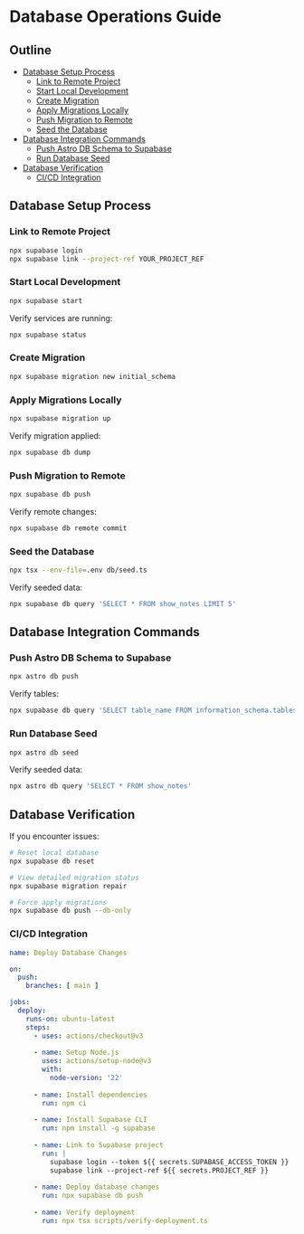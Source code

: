 # Database Operations Guide

## Outline

- [Database Setup Process](#database-setup-process)
  - [Link to Remote Project](#link-to-remote-project)
  - [Start Local Development](#start-local-development)
  - [Create Migration](#create-migration)
  - [Apply Migrations Locally](#apply-migrations-locally)
  - [Push Migration to Remote](#push-migration-to-remote)
  - [Seed the Database](#seed-the-database)
- [Database Integration Commands](#database-integration-commands)
  - [Push Astro DB Schema to Supabase](#push-astro-db-schema-to-supabase)
  - [Run Database Seed](#run-database-seed)
- [Database Verification](#database-verification)
  - [CI/CD Integration](#cicd-integration)

## Database Setup Process

### Link to Remote Project

```bash
npx supabase login
npx supabase link --project-ref YOUR_PROJECT_REF
```

### Start Local Development

```bash
npx supabase start
```

Verify services are running:

```bash
npx supabase status
```

### Create Migration

```bash
npx supabase migration new initial_schema
```

### Apply Migrations Locally

```bash
npx supabase migration up
```

Verify migration applied:

```bash
npx supabase db dump
```

### Push Migration to Remote

```bash
npx supabase db push
```

Verify remote changes:

```bash
npx supabase db remote commit
```

### Seed the Database

```bash
npx tsx --env-file=.env db/seed.ts
```

Verify seeded data:

```bash
npx supabase db query 'SELECT * FROM show_notes LIMIT 5'
```

## Database Integration Commands

### Push Astro DB Schema to Supabase

```bash
npx astro db push
```

Verify tables:

```bash
npx supabase db query 'SELECT table_name FROM information_schema.tables WHERE table_schema = '\''public'\'';'
```

### Run Database Seed

```bash
npx astro db seed
```

Verify seeded data:

```bash
npx astro db query 'SELECT * FROM show_notes'
```

## Database Verification

If you encounter issues:

```bash
# Reset local database
npx supabase db reset

# View detailed migration status
npx supabase migration repair

# Force apply migrations
npx supabase db push --db-only
```

### CI/CD Integration

```yaml
name: Deploy Database Changes

on:
  push:
    branches: [ main ]

jobs:
  deploy:
    runs-on: ubuntu-latest
    steps:
      - uses: actions/checkout@v3
      
      - name: Setup Node.js
        uses: actions/setup-node@v3
        with:
          node-version: '22'
          
      - name: Install dependencies
        run: npm ci
        
      - name: Install Supabase CLI
        run: npm install -g supabase
        
      - name: Link to Supabase project
        run: |
          supabase login --token ${{ secrets.SUPABASE_ACCESS_TOKEN }}
          supabase link --project-ref ${{ secrets.PROJECT_REF }}
        
      - name: Deploy database changes
        run: npx supabase db push
        
      - name: Verify deployment
        run: npx tsx scripts/verify-deployment.ts
```